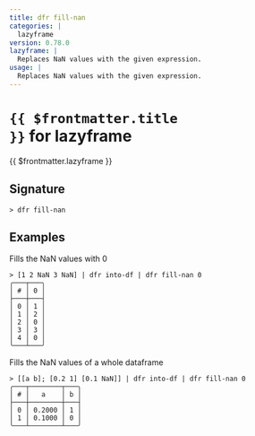 ```yaml
---
title: dfr fill-nan
categories: |
  lazyframe
version: 0.78.0
lazyframe: |
  Replaces NaN values with the given expression.
usage: |
  Replaces NaN values with the given expression.
---
```


# <code>{{ $frontmatter.title }}</code> for lazyframe

<div class='command-title'>{{ $frontmatter.lazyframe }}</div>

## Signature

```> dfr fill-nan ```

## Examples

Fills the NaN values with 0
```shell
> [1 2 NaN 3 NaN] | dfr into-df | dfr fill-nan 0
╭───┬───╮
│ # │ 0 │
├───┼───┤
│ 0 │ 1 │
│ 1 │ 2 │
│ 2 │ 0 │
│ 3 │ 3 │
│ 4 │ 0 │
╰───┴───╯

```

Fills the NaN values of a whole dataframe
```shell
> [[a b]; [0.2 1] [0.1 NaN]] | dfr into-df | dfr fill-nan 0
╭───┬────────┬───╮
│ # │   a    │ b │
├───┼────────┼───┤
│ 0 │ 0.2000 │ 1 │
│ 1 │ 0.1000 │ 0 │
╰───┴────────┴───╯

```
